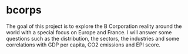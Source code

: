 # bcorps
The goal of this project is to explore the B Corporation reality around the world with a special focus on Europe and France. I will answer some questions such as the distribution, the sectors, the industries and some correlations with GDP per capita, CO2 emissions and EPI score.
